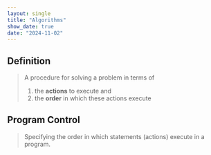 ```yaml
---
layout: single
title: "Algorithms"
show_date: true
date: "2024-11-02"
---
```

## Definition
> A procedure for solving a problem in terms of
> 1. the **actions** to execute and
> 2. the **order** in which these actions execute

## Program Control
> Specifying the order in which statements (actions) execute in a program.